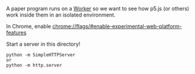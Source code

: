 A paper program runs on a [Worker](https://developer.mozilla.org/en-US/docs/Web/API/Worker)
so we want to see how p5.js (or others) work inside them in an isolated environment.

In Chrome, enable <chrome://flags/#enable-experimental-web-platform-features>

Start a server in this directory!

```
python -m SimpleHTTPServer
or
python -m http.server
```
